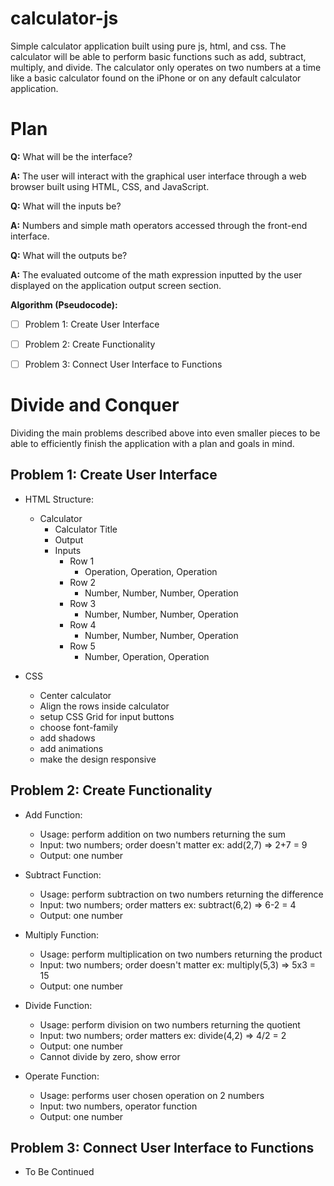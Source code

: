 # calculator-js
Simple calculator application built using pure js, html, and css. The calculator will be able to perform basic functions such as add, subtract, multiply, and divide. The calculator only operates on two numbers at a time like a basic calculator found on the iPhone or on any default calculator application. 
# Plan
**Q:** What will be the interface?

**A:** The user will interact with the graphical user interface through a web browser built using HTML, CSS, and JavaScript.

**Q:** What will the inputs be?

**A:** Numbers and simple math operators accessed through the front-end interface.

**Q:** What will the outputs be?

**A:** The evaluated outcome of the math expression inputted by the user displayed on the application output screen section.

**Algorithm (Pseudocode):**

- [ ] Problem 1: Create User Interface

- [ ] Problem 2: Create Functionality

- [ ] Problem 3: Connect User Interface to Functions

# Divide and Conquer
Dividing the main problems described above into even smaller pieces to be able to efficiently finish the application with a plan and goals in mind.
## Problem 1: Create User Interface

* HTML Structure:
  * Calculator
    * Calculator Title
    * Output
    * Inputs
      * Row 1
        * Operation, Operation, Operation
      * Row 2
        * Number, Number, Number, Operation
      * Row 3
        * Number, Number, Number, Operation
      * Row 4
        * Number, Number, Number, Operation
      * Row 5
        * Number, Operation, Operation

* CSS
  * Center calculator
  * Align the rows inside calculator
  * setup CSS Grid for input buttons
  * choose font-family
  * add shadows
  * add animations
  * make the design responsive

## Problem 2: Create Functionality

* Add Function:
  * Usage: perform addition on two numbers returning the sum
  * Input: two numbers; order doesn't matter ex: add(2,7) => 2+7 = 9
  * Output: one number


* Subtract Function:
  * Usage: perform subtraction on two numbers returning the difference
  * Input: two numbers; order matters ex: subtract(6,2) => 6-2 = 4
  * Output: one number

* Multiply Function:
  * Usage: perform multiplication on two numbers returning the product
  * Input: two numbers; order doesn't matter ex: multiply(5,3) => 5x3 = 15
  * Output: one number

* Divide Function:
  * Usage: perform division on two numbers returning the quotient
  * Input: two numbers; order matters ex: divide(4,2) => 4/2 = 2
  * Output: one number
  * Cannot divide by zero, show error

* Operate Function:
  * Usage: performs user chosen operation on 2 numbers
  * Input: two numbers, operator function
  * Output: one number

## Problem 3: Connect User Interface to Functions

* To Be Continued

